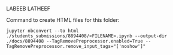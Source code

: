 LABEEB LATHEEF


Command to create HTML files for this folder:
```
jupyter nbconvert --to html ./students_submissions/8894408/<FILENAME>.ipynb --output-dir ./docs/8894408 --TagRemovePreprocessor.enabled=True --TagRemovePreprocessor.remove_input_tags="['noshow']"
```